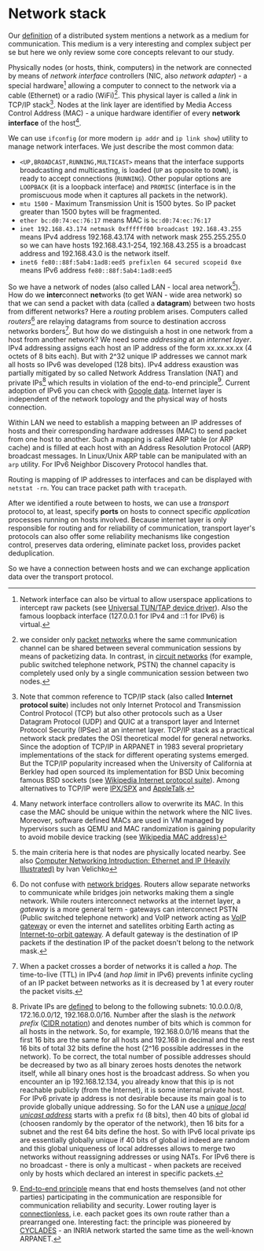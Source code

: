 # Network stack

Our [definition](./introduction/overview.html) of a distributed system mentions a network as a medium for communication. This medium is a very interesting and complex subject per se but here we only review some core concepts relevant to our study.

Physically nodes (or hosts, think, computers) in the network are connected by means of *network interface* controllers (NIC, also *network adapter*) - a special hardware[^virtual_interface] allowing a computer to connect to the network via a cable (Ethernet) or a radio (WiFi)[^packet_switching]. This physical layer is called a *link* in TCP/IP stack[^tcpip]. Nodes at the link layer are identified by Media Access Control Address (MAC) - a unique hardware identifier of every **network interface** of the host[^mac].

We can use `ifconfig` (or more modern `ip addr` and `ip link show`) utility to manage network interfaces. We just describe the most common data:
* `<UP,BROADCAST,RUNNING,MULTICAST>` means that the interface supports broadcasting and multicasting, is loaded (`UP` as opposite to `DOWN`), is ready to accept connections (`RUNNING`). Other popular options are `LOOPBACK` (it is a loopback interface) and `PROMISC` (interface is in the promiscuous mode when it captures all packets in the network).
* `mtu 1500` - Maximum Transmission Unit is 1500 bytes. So IP packet greater than 1500 bytes will be fragmented.
* `ether bc:d0:74:ec:76:17` means MAC is `bc:d0:74:ec:76:17`
* `inet 192.168.43.174 netmask 0xffffff00 broadcast 192.168.43.255` means IPv4 address 192.168.43.174 with network mask 255.255.255.0 so we can have hosts 192.168.43.1-254, 192.168.43.255 is a broadcast address and 192.168.43.0 is the network itself.
* `inet6 fe80::88f:5ab4:1ad8:eed5 prefixlen 64 secured scopeid 0xe` means IPv6 address `fe80::88f:5ab4:1ad8:eed5`

So we have a network of nodes (also called LAN - local area network[^LAN]). How do we **inter**connect **net**works (to get WAN - wide area network) so that we can send a packet with data (called a **datagram**) between two hosts from different networks? Here a *routing* problem arises. Computers called *routers*[^bridge] are relaying datagrams from source to destination accross networks borders[^hop]. But how do we distinguish a host in one network from a host from another network? We need some *addressing* at an *internet layer*. IPv4 addressing assigns each host an IP address of the form xx.xx.xx.xx (4 octets of 8 bits each). But with 2^32 unique IP addresses we cannot mark all hosts so IPv6 was developed (128 bits). IPv4 address exaustion was partially mitigated by so called Network Address Translation (NAT) and private IPs[^private_ips] which results in violation of the end-to-end principle[^end2end]. Current adoption of IPv6 you can check with [Google data](https://www.google.com/intl/en/ipv6/statistics.html).
Internet layer is independent of the network topology and the physical way of hosts connection.

Within LAN we need to establish a mapping between an IP addresses of hosts and their corresponding hardware addresses (MAC) to send packet from one host to another. Such a mapping is called ARP table (or ARP cache) and is filled at each host with an Address Resolution Protocol (ARP) broadcast messages. In Linux/Unix ARP table can be manipulated with an `arp` utility. For IPv6 Neighbor Discovery Protocol handles that.

Routing is mapping of IP addresses to interfaces and can be displayed with `netstat -rn`. You can trace packet path with `tracepath`.

After we identified a route between to hosts, we can use a *transport* protocol to, at least, specify **ports** on hosts to connect specific *application* processes running on hosts involved. Because internet layer is only responsible for routing and for reliability of communication, transport layer's protocols can also offer some reliability mechanisms like congestion control, preserves data ordering, eliminate packet loss, provides packet deduplication. 

So we have a connection between hosts and we can exchange application data over the transport protocol.

[^virtual_interface]: Network interface can also be virtual to allow userspace applications to intercept raw packets (see [Universal TUN/TAP device driver](https://www.kernel.org/doc/Documentation/networking/tuntap.txt)). Also the famous loopback interface (127.0.0.1 for IPv4 and ::1 for IPv6) is virtual.

[^packet_switching]: we consider only [packet networks](https://en.wikipedia.org/wiki/Packet_switching) where the same communication channel can be shared between several communication sessions by means of packetizing data. In contrast, in [circuit networks](https://en.wikipedia.org/wiki/Circuit_switching) (for example, public switched telephone network, PSTN) the channel capacity is completely used only by a single communication session between two nodes.

[^tcpip]: Note that common reference to TCP/IP stack (also called **Internet protocol suite**) includes not only Internet Protocol and Transmission Control Protocol (TCP) but also other protocols such as a User Datagram Protocol (UDP) and QUIC at a transport layer and Internet Protocol Security (IPSec) at an internet layer. TCP/IP stack as a practical network stack predates the OSI theoretical model for general networks.
Since the adoption of TCP/IP in ARPANET in 1983 several proprietary implementations of the stack for different operating systems emerged. But the TCP/IP popularity increased when the University of California at Berkley had open sourced its implementation for BSD Unix becoming famous BSD sockets (see [Wikipedia Internet protocol suite](https://en.wikipedia.org/wiki/Internet_protocol_suite)). Among alternatives to TCP/IP were [IPX/SPX](https://en.wikipedia.org/wiki/IPX/SPX) and [AppleTalk](https://en.wikipedia.org/wiki/AppleTalk).

[^mac]: Many network interface controllers allow to overwrite its MAC. In this case the MAC should be unique within the network where the NIC lives. Moreover, software defined MACs are used in VM managed by hypervisors such as QEMU and MAC randomization is gaining popularity to avoid mobile device tracking (see [Wikipedia MAC address](https://en.wikipedia.org/wiki/MAC_address#Usage_in_hosts))

[^LAN]: the main criteria here is that nodes are physically located nearby. See also [Computer Networking Introduction: Ethernet and IP (Heavily Illustrated)](https://iximiuz.com/en/posts/computer-networking-101/) by Ivan Velichko

[^bridge]: Do not confuse with [network bridges](https://en.wikipedia.org/wiki/Network_bridge). Routers allow separate networks to communicate while bridges join networks making them a single network. While routers interconnect networks at the internet layer, a *gateway* is a more general term - gateways can interconnect PSTN (Public switched telephone network) and VoIP network acting as [VoIP gateway](https://en.wikipedia.org/wiki/VoIP_gateway) or even the internet and satellites orbiting Earth acting as [Internet-to-orbit gateway](https://en.wikipedia.org/wiki/Gateway_(telecommunications)#Internet-to-orbit_gateway). A default gateway is the destination of IP packets if the destination IP of the packet doesn't belong to the network mask.

[^hop]: When a packet crosses a border of networks it is called a *hop*. The time-to-live (TTL) in IPv4 (and *hop limit* in IPv6) prevents infinite cycling of an IP packet between networks as it is decreased by 1 at every router the packet visits.

[^private_ips]: Private IPs are [defined](https://datatracker.ietf.org/doc/html/rfc1918#section-3) to belong to the following subnets: 10.0.0.0/8, 172.16.0.0/12, 192.168.0.0/16. Number after the slash is the *network prefix* ([CIDR notation](https://en.wikipedia.org/wiki/Classless_Inter-Domain_Routing)) and denotes number of bits which is common for all hosts in the network. So, for example, 192.168.0.0/16 means that the first 16 bits are the same for all hosts and 192.168 in decimal and the rest 16 bits of total 32 bits define the host (2^16 possible addresses in the network). To be correct, the total number of possible addresses should be decreased by two as all binary zeroes hosts denotes the network itself, while all binary ones host is the broadcast address. So when you encounter an ip 192.168.12.134, you already know that this ip is not reachable publicly (from the Internet), it is some internal private host.
For IPv6 private ip address is not desirable because its main goal is to provide globally unique addressing. So for the LAN use a [*unique local unicast address*](https://datatracker.ietf.org/doc/html/rfc4193) starts with a prefix `fd` (8 bits), then 40 bits of global id (choosen randomly by the operator of the network), then 16 bits for a subnet and the rest 64 bits define the host. So with IPv6 local private ips are essentially globally unique if 40 bits of global id indeed are random and this global uniqueness of local addresses allows to merge two networks without reassigning addresses or using NATs. For IPv6 there is no broadcast - there is only a multicast - when packets are received only by hosts which declared an interest in specific packets.

[^end2end]: [End-to-end principle](https://en.wikipedia.org/wiki/End-to-end_principle) means that end hosts themselves (and not other parties) participating in the communication are responsible for communication reliability and security. Lower routing layer is [connectionless](https://en.wikipedia.org/wiki/Connectionless_communication), i.e. each packet goes its own route rather than a prearranged one. Interesting fact: the principle was pioneered by [CYCLADES](https://en.wikipedia.org/wiki/CYCLADES) - an INRIA network started the same time as the well-known ARPANET.

